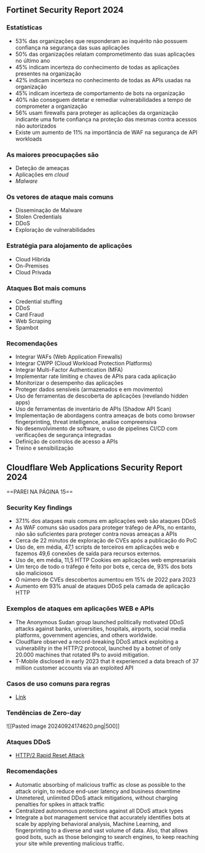 ## Fortinet Security Report 2024

### Estatísticas

- 53% das organizações que responderam ao inquérito não possuem confiança na segurança das suas aplicações
- 50% das organizações relatam comprometimento das suas aplicações no último ano
- 45% indicam incerteza do conhecimento de todas as aplicações presentes na organização
- 42% indicam incerteza no conhecimento de todas as APIs usadas na organização
- 45% indicam incerteza de comportamento de bots na organização
- 40% não conseguem detetar e remediar vulnerabilidades a tempo de comprometer a organização
- 56% usam firewalls para proteger as aplicações da organização indicante uma forte confiança na proteção das mesmas contra acessos não autorizados
- Existe um aumento de 11% na importância de WAF na segurança de API workloads

### As maiores preocupações são

- Deteção de ameaças
- Aplicações em *cloud*
- *Malware*

### Os vetores de ataque mais comuns

- Disseminação de Malware
- Stolen Credentials
- DDoS
- Exploração de vulnerabilidades

### Estratégia para alojamento de aplicações

- Cloud Hibrida
- On-Premises
- Cloud Privada

### Ataques Bot mais comuns

- Credential stuffing
- DDoS
- Card Fraud
- Web Scraping
- Spambot

### Recomendações

- Integrar WAFs (Web Application Firewalls)
- Integrar CWPP (Cloud Workload Protection Platforms)
- Integrar Multi-Factor Authentication (MFA)
- Implementar rate limiting e chaves de APIs para cada aplicação
- Monitorizar o desempenho das aplicações
- Proteger dados sensíveis (armazenados e em movimento)
- Uso de ferramentas de descoberta de aplicações (revelando hidden apps)
- Uso de ferramentas de inventário de APIs (Shadow API Scan)
- Implementação de abordagens contra ameaças de bots como browser fingerprinting, threat intelligence, analise compreensiva
- No desenvolvimento de software, o uso de pipelines CI/CD com verificações de segurança integradas
- Definição de controlos de acesso a APIs
- Treino e sensibilização


## Cloudflare Web Applications Security Report 2024

==PAREI NA PÁGINA 15==
### Security Key findings

- 37.1% dos ataques mais comuns em aplicações web são ataques DDoS
- As WAF comuns são usados para proteger tráfego de APIs, no entanto, não são suficientes para proteger contra novas ameaças a APIs
- Cerca de 22 minutos de exploração de CVEs após a publicação do PoC
- Uso de, em média, 47,1 scripts de terceiros em aplicações web e fazemos 49,6 conexões de saída para recursos externos.
- Uso de, em média, 11,5 HTTP Cookies em aplicações web empresariais
- Um terço de todo o tráfego é feito por bots e, cerca de, 93% dos bots são maliciosos
- O número de CVEs descobertos aumentou em 15% de 2022 para 2023
- Aumento em 93% anual de ataques DDoS pela camada de aplicação HTTP


### Exemplos de ataques em aplicações WEB e APIs

- The Anonymous Sudan group launched politically motivated DDoS attacks against banks, universities, hospitals, airports, social media platforms, government agencies, and others worldwide. 
- Cloudflare observed a record-breaking DDoS attack exploiting a vulnerability in the HTTP/2 protocol, launched by a botnet of only 20.000 machines that rotated IPs to avoid mitigation. 
- T-Mobile disclosed in early 2023 that it experienced a data breach of 37 million customer accounts via an exploited API

### Casos de uso comuns para regras

- [Link](https://developers.cloudflare.com/waf/custom-rules/use-cases/)

### Tendências de Zero-day

![[Pasted image 20240924174620.png|500]]

### Ataques DDoS

- [HTTP/2 Rapid Reset Attack](https://blog.cloudflare.com/zero-day-rapid-reset-http2-record-breaking-ddos-attack/)

### Recomendações

-  Automatic absorbing of malicious traffic as close as possible to the attack origin, to reduce end-user latency and business downtime 
- Unmetered, unlimited DDoS attack mitigations, without charging penalties for spikes in attack traffic 
- Centralized autonomous protections against all DDoS attack types
- Integrate a bot management service that accurately identifies bots at scale by applying behavioral analysis, Machine Learning, and fingerprinting to a diverse and vast volume of data. Also, that allows good bots, such as those belonging to search engines, to keep reaching your site while preventing malicious traffic.
